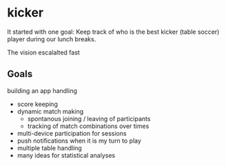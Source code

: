 # kicker
It started with one goal: Keep track of who is the best kicker (table soccer) player during our lunch breaks. 

The vision escalalted fast

## Goals
building an app handling
* score keeping
* dynamic match making
  * spontanous joining / leaving of participants
  * tracking of match combinations over times 
* multi-device participation for sessions
* push notifications when it is my turn to play
* multiple table handling
* many ideas for statistical analyses
